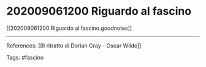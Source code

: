 # 202009061200 Riguardo al fascino

[[202009061200 Riguardo al fascino.goodnotes]]

---

References:
	[[Il ritratto di Dorian Gray - Oscar Wilde]]

Tags:
	#fascino